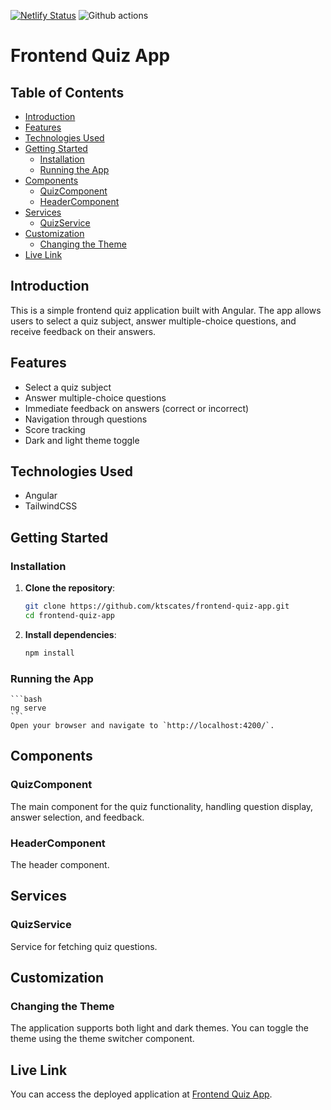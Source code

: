 [![Netlify Status](https://api.netlify.com/api/v1/badges/667a360e-aa3d-41e8-b814-a3aba7150f1e/deploy-status)](https://app.netlify.com/sites/ktscates-frontend-quiz-app/deploys)
![Github actions](https://github.com/ktscates/frontend-quiz-app/actions/workflows/node.js.yml/badge.svg)


# Frontend Quiz App

## Table of Contents

- [Introduction](#introduction)
- [Features](#features)
- [Technologies Used](#technologies-used)
- [Getting Started](#getting-started)
  - [Installation](#installation)
  - [Running the App](#running-the-app)
- [Components](#components)
  - [QuizComponent](#quizcomponent)
  - [HeaderComponent](#headercomponent)
- [Services](#services)
  - [QuizService](#quizservice)
- [Customization](#customization)
  - [Changing the Theme](#changing-the-theme)
- [Live Link](#live-link)

## Introduction

This is a simple frontend quiz application built with Angular. The app allows users to select a quiz subject, answer multiple-choice questions, and receive feedback on their answers.

## Features

- Select a quiz subject
- Answer multiple-choice questions
- Immediate feedback on answers (correct or incorrect)
- Navigation through questions
- Score tracking
- Dark and light theme toggle

## Technologies Used

- Angular
- TailwindCSS

## Getting Started

### Installation

1. **Clone the repository**:

   ```bash
   git clone https://github.com/ktscates/frontend-quiz-app.git
   cd frontend-quiz-app
   ```

2. **Install dependencies**:

   ```bash
   npm install
   ```

### Running the App

    ```bash
    ng serve
    ```
    Open your browser and navigate to `http://localhost:4200/`.

## Components

### QuizComponent

The main component for the quiz functionality, handling question display, answer selection, and feedback.

### HeaderComponent

The header component.

## Services

### QuizService

Service for fetching quiz questions.

## Customization

### Changing the Theme

The application supports both light and dark themes. You can toggle the theme using the theme switcher component.

## Live Link

You can access the deployed application at [Frontend Quiz App](https://ktscates-frontend-quiz-app.netlify.app/).
